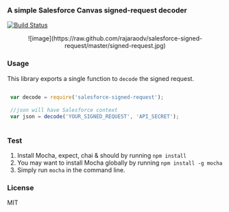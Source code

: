 ### A simple Salesforce Canvas signed-request decoder

[![Build Status](https://travis-ci.org/rajaraodv/salesforce-signed-request.png?branch=master)](https://travis-ci.org/rajaraodv/salesforce-signed-request)

<p align="center">
![image](https://raw.github.com/rajaraodv/salesforce-signed-request/master/signed-request.jpg)



### Usage
This library exports a single function to `decode` the signed request.

```javascript
 
 var decode = require('salesforce-signed-request');
 
 //json will have Salesforce context
 var json = decode('YOUR_SIGNED_REQUEST', 'API_SECRET');
 
```


### Test
1. Install Mocha, expect, chai & should by running `npm install`
2. You may want to install Mocha globally by running `npm install -g mocha` 
2. Simply run `mocha` in the command line.


### License
MIT